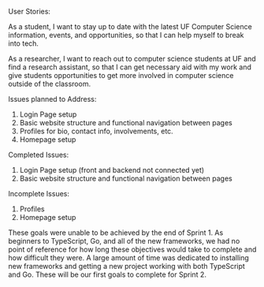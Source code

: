 User Stories:

As a student, I want to stay up to date with the latest UF Computer Science information, events, and opportunities, so that I can help myself to break into tech. 

As a researcher, I want to reach out to computer science students at UF and find a research assistant, so that I can get necessary aid with my work and give students opportunities to get more involved in computer science outside of the classroom.





Issues planned to Address:
1) Login Page setup
2) Basic website structure and functional navigation between pages
3) Profiles for bio, contact info, involvements, etc.
4) Homepage setup

Completed Issues:
1) Login Page setup (front and backend not connected yet)
2) Basic website structure and functional navigation between pages

Incomplete Issues:
1) Profiles
2) Homepage setup

These goals were unable to be achieved by the end of Sprint 1. As beginners to TypeScript, Go, and all of the new frameworks, we had no point of reference for how long these objectives would take to complete and how difficult they were. A large amount of time was dedicated to installing new frameworks and getting a new project working with both TypeScript and Go. These will be our first goals to complete for Sprint 2.
